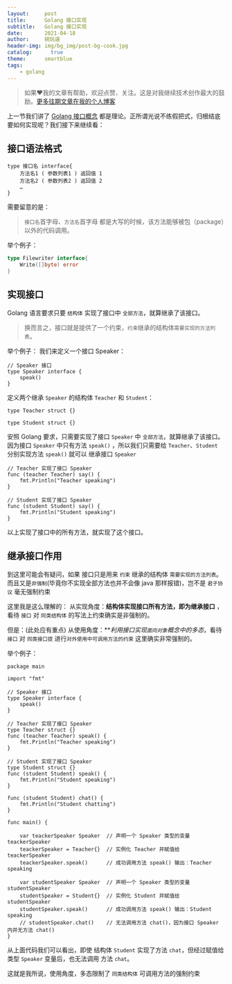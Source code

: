 ```yaml
---
layout:     post
title:      Golang 接口实现
subtitle:   Golang 接口实现
date:       2021-04-18
author:     锐玩道
header-img: img/bg_img/post-bg-cook.jpg
catalog:      true
theme:      smartblue
tags:
    - golang
---
```



> 如果❤️我的文章有帮助，欢迎点赞、关注。这是对我继续技术创作最大的鼓励。[更多往期文章在我的个人博客](https://coderdao.github.io/)

上一节我们讲了 [Golang 接口概念](https://mp.weixin.qq.com/s/C5ZOzE7EvdueRf6sZPc2sA) 都是理论。正所谓光说不练假把式，归根结底要如何实现呢？我们接下来继续看：

## 接口语法格式
```
type 接口名 interface{
    方法名1 ( 参数列表1 ) 返回值 1
    方法名2 ( 参数列表2 ) 返回值 2
    …
}
```
需要留意的是：
> `接口名`首字母、`方法名`首字母 都是大写的时候，该方法能够被包（package）以外的代码调用。

举个例子：
```go
type Filewriter interface{
    Write([]byte) error
}
```

## 实现接口
Golang 语言要求只要 `结构体` 实现了接口中 `全部方法`，就算继承了该接口。
> 换而言之，接口就是提供了一个约束，`约束`继承的结构体`需要实现的方法列表`。

举个例子：
我们来定义一个接口 Speaker：
```
// Speaker 接口
type Speaker interface {
    speak()
}
```

定义两个继承 `Speaker` 的结构体 `Teacher` 和 `Student`：
```
type Teacher struct {}

type Student struct {}
```

安照 Golang 要求，只需要实现了接口 `Speaker` 中 `全部方法`，就算继承了该接口。
因为接口 `Speaker` 中只有方法 `speak()` ，所以我们只需要给 `Teacher`、`Student` 分别实现方法 `speak()` 就可以 继承接口 `Speaker`
```
// Teacher 实现了接口 Speaker
func (teacher Teacher) say() {
    fmt.Println("Teacher speaking")
}

// Student 实现了接口 Speaker
func (student Student) say() {
    fmt.Println("Student speaking")
}
```
以上实现了接口中的所有方法，就实现了这个接口。

## 继承接口作用
到这里可能会有疑问，如果 接口只是用来 `约束` 继承的结构体 `需要实现的方法列表`。而且又是`非强制`(毕竟你不实现全部方法也并不会像 java 那样报错)，岂不是 `君子协议` 毫无强制约束

这里我是这么理解的：
从实现角度：**结构体实现接口所有方法，即为继承接口** ，看待 `接口` 对 `同类结构体` 的写法上约束确实是非强制的。  

但是：(此处应有重点)
从使用角度：***利用接口实现`面向对象`概念中的多态*，看待 `接口` 对 `同类接口提` 进行`对外使用中可调用方法的约束` 这里确实非常强制的。

举个例子：
```
package main

import "fmt"

// Speaker 接口
type Speaker interface {
	speak()
}

// Teacher 实现了接口 Speaker
type Teacher struct {}
func (teacher Teacher) speak() {
	fmt.Println("Teacher speaking")
}

// Student 实现了接口 Speaker
type Student struct {}
func (student Student) speak() {
	fmt.Println("Student speaking")
}

func (student Student) chat() {
	fmt.Println("Student chatting")
}

func main() {

	var teackerSpeaker Speaker  // 声明一个 Speaker 类型的变量 teackerSpeaker
	teackerSpeaker = Teacher{}  // 实例化 Teacher 并赋值给 teackerSpeaker
	teackerSpeaker.speak()      // 成功调用方法 speak() 输出：Teacher speaking

	var studentSpeaker Speaker  // 声明一个 Speaker 类型的变量 studentSpeaker
	studentSpeaker = Student{}  // 实例化 Student 并赋值给 studentSpeaker
	studentSpeaker.speak()      // 成功调用方法 speak() 输出：Student speaking
	// studentSpeaker.chat()    // 无法调用方法 chat()，因为接口 Speaker 内并无方法 chat()
}

```
从上面代码我们可以看出，即使 结构体 `Student` 实现了方法 `chat`，但经过赋值给 类型 `Speaker` 变量后，也无法调用 方法 `chat`。

这就是我所说，使用角度，多态限制了 `同类结构体` 可调用方法的强制约束

